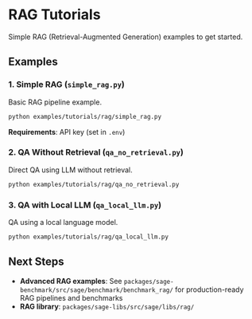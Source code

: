 # RAG Tutorials

Simple RAG (Retrieval-Augmented Generation) examples to get started.

## Examples

### 1. Simple RAG (`simple_rag.py`)

Basic RAG pipeline example.

```bash
python examples/tutorials/rag/simple_rag.py
```

**Requirements**: API key (set in `.env`)

### 2. QA Without Retrieval (`qa_no_retrieval.py`)

Direct QA using LLM without retrieval.

```bash
python examples/tutorials/rag/qa_no_retrieval.py
```

### 3. QA with Local LLM (`qa_local_llm.py`)

QA using a local language model.

```bash
python examples/tutorials/rag/qa_local_llm.py
```

## Next Steps

- **Advanced RAG examples**: See `packages/sage-benchmark/src/sage/benchmark/benchmark_rag/` for
  production-ready RAG pipelines and benchmarks
- **RAG library**: `packages/sage-libs/src/sage/libs/rag/`
